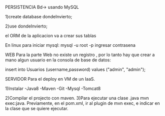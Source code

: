 PERSISTENCIA
Bd-> usando MySQL

1)create database dondeInvierto;

2)use dondeInvierto;

el ORM de la aplicacion va a crear sus tablas


En linux para iniciar mysql:
mysql -u root -p
ingresar contrasena


WEB
Para la parte Web no existe un registro , por lo tanto hay que crear a mano algun usuario en la consola de base de datos:

insert into Usuarios (username,password) values ("admin", "admin");

SERVIDOR
Para el deploy en VM de un IaaS.

1)Instalar
-Java8
-Maven
-Git
-Mysql
-Tomcat8

2)Compilar el projecto con maven.
3)Para ejecutar una clase .java mvn exec:java. Previamente, en el pom.xml, ir
al plugin de mvn exec, e indicar en <mainClass></mainClass> la clase que se quiere ejecutar.



